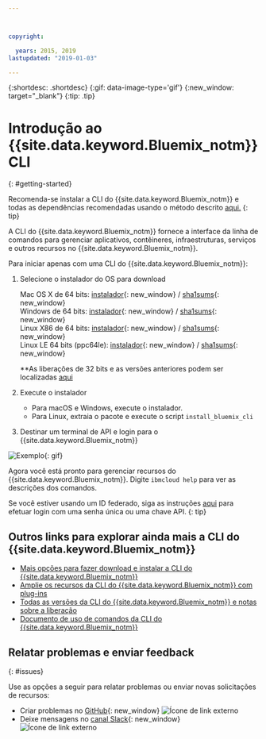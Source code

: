 ```yaml
---



copyright:

  years: 2015, 2019
lastupdated: "2019-01-03"

---
```



{:shortdesc: .shortdesc}
{:gif: data-image-type='gif'}
{:new_window: target="_blank"}
{:tip: .tip}



# Introdução ao {{site.data.keyword.Bluemix_notm}} CLI
{: #getting-started}

Recomenda-se instalar a CLI do {{site.data.keyword.Bluemix_notm}} e todas as dependências recomendadas usando o método
descrito [aqui.](/docs/cli/index.html)
{: tip}


A CLI do {{site.data.keyword.Bluemix_notm}} fornece a interface da linha de comandos para gerenciar aplicativos,
contêineres, infraestruturas, serviços e outros recursos no {{site.data.keyword.Bluemix_notm}}.


Para iniciar apenas com uma CLI do {{site.data.keyword.Bluemix_notm}}:

1. Selecione o instalador do OS para download

   Mac OS X de 64 bits:
[instalador](https://clis.ng.bluemix.net/download/bluemix-cli/latest/osx){: new_window} /
[sha1sums](https://clis.ng.bluemix.net/download/bluemix-cli/latest/osx/checksum){: new_window} <br>
   Windows de 64 bits:
[instalador](https://clis.ng.bluemix.net/download/bluemix-cli/latest/win64){: new_window} /
[sha1sums](https://clis.ng.bluemix.net/download/bluemix-cli/latest/win64/checksum){: new_window} <br>
   Linux X86 de 64 bits:
[instalador](https://clis.ng.bluemix.net/download/bluemix-cli/latest/linux64){: new_window}
/ [sha1sums](https://clis.ng.bluemix.net/download/bluemix-cli/latest/linux64/checksum){: new_window} <br>
   Linux LE 64 bits (ppc64le): [instalador](https://clis.ng.bluemix.net/download/bluemix-cli/latest/ppc64le){: new_window} / [sha1sums](https://clis.ng.bluemix.net/download/bluemix-cli/latest/ppc64le/checksum){: new_window} <br>

   **As liberações de 32 bits e as versões anteriores podem ser localizadas [aqui](/docs/cli/reference/ibmcloud/all_versions.html)

1. Execute o instalador
   * Para macOS e Windows, execute o instalador.
   * Para Linux, extraia o pacote e execute o script `install_bluemix_cli`

1. Destinar um terminal de API e login para o {{site.data.keyword.Bluemix_notm}}

  ![Exemplo](example.gif){: gif}

Agora você está pronto para gerenciar recursos do {{site.data.keyword.Bluemix_notm}}. Digite `ibmcloud help` para ver as descrições dos comandos.

Se você estiver usando um ID federado, siga as instruções
[aqui](/docs/iam/login_fedid.html#federated_id) para efetuar login com uma senha única
ou uma chave API.
{: tip}

## Outros links para explorar ainda mais a CLI do {{site.data.keyword.Bluemix_notm}}

* [Mais opções para fazer download e instalar a CLI do {{site.data.keyword.Bluemix_notm}} ](/docs/cli/reference/ibmcloud/download_cli.html)
* [Amplie os recursos da CLI do {{site.data.keyword.Bluemix_notm}} com plug-ins](/docs/cli/reference/ibmcloud/extend_cli.html)
* [Todas as versões da CLI do {{site.data.keyword.Bluemix_notm}} e notas sobre a liberação](/docs/cli/reference/ibmcloud/all_versions.html)
* [Documento de uso de comandos da CLI do {{site.data.keyword.Bluemix_notm}}](/docs/cli/reference/ibmcloud/bx_cli.html)


## Relatar problemas e enviar feedback
{: #issues}

Use as opções a seguir para relatar problemas ou enviar novas solicitações de recursos:
 * Criar problemas no [GitHub](https://github.com/IBM-Bluemix/bluemix-cli-release/issues){: new_window}
![Ícone de link externo](../../../icons/launch-glyph.svg)
 * Deixe mensagens no [canal Slack](https://dwopen.slack.com/messages/bluemix-cli/){: new_window} ![Ícone de link externo](../../../icons/launch-glyph.svg)
